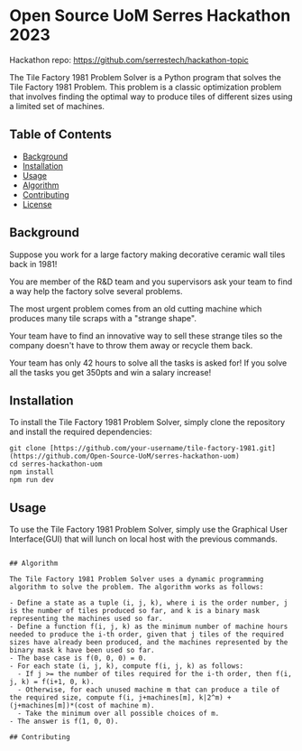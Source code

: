

# Open Source UoM Serres Hackathon 2023

Hackathon repo: https://github.com/serrestech/hackathon-topic

The Tile Factory 1981 Problem Solver is a Python program that solves the Tile Factory 1981 Problem. This problem is a classic optimization problem that involves finding the optimal way to produce tiles of different sizes using a limited set of machines.

## Table of Contents

- [Background](#background)
- [Installation](#installation)
- [Usage](#usage)
- [Algorithm](#algorithm)
- [Contributing](#contributing)
- [License](#license)

## Background

Suppose you work for a large factory making decorative ceramic wall tiles back in 1981!

You are member of the R&D team and you supervisors ask your team to find a way help the factory solve several problems.

The most urgent problem comes from an old cutting machine which produces many tile scraps with a "strange shape".

Your team have to find an innovative way to sell these strange tiles so the company doesn't have to throw them away or recycle them back.

Your team has only 42 hours to solve all the tasks is asked for! If you solve all the tasks you get 350pts and win a salary increase!

## Installation

To install the Tile Factory 1981 Problem Solver, simply clone the repository and install the required dependencies:

```
git clone [https://github.com/your-username/tile-factory-1981.git](https://github.com/Open-Source-UoM/serres-hackathon-uom)
cd serres-hackathon-uom
npm install
npm run dev
```

## Usage

To use the Tile Factory 1981 Problem Solver,
simply use the Graphical User Interface(GUI) that will lunch on local host with the previous commands.

```

## Algorithm

The Tile Factory 1981 Problem Solver uses a dynamic programming algorithm to solve the problem. The algorithm works as follows:

- Define a state as a tuple (i, j, k), where i is the order number, j is the number of tiles produced so far, and k is a binary mask representing the machines used so far.
- Define a function f(i, j, k) as the minimum number of machine hours needed to produce the i-th order, given that j tiles of the required sizes have already been produced, and the machines represented by the binary mask k have been used so far.
- The base case is f(0, 0, 0) = 0.
- For each state (i, j, k), compute f(i, j, k) as follows:
  - If j >= the number of tiles required for the i-th order, then f(i, j, k) = f(i+1, 0, k).
  - Otherwise, for each unused machine m that can produce a tile of the required size, compute f(i, j+machines[m], k|2^m) + (j+machines[m])*(cost of machine m).
  - Take the minimum over all possible choices of m.
- The answer is f(1, 0, 0).

## Contributing

